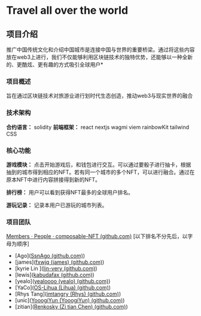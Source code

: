 # Travel all over the world

## 项目介绍
推广中国传统文化和介绍中国城市是连接中国与世界的重要桥梁。通过将这些内容放在web3上进行，我们不仅能够利用区块链技术的独特优势，还能够以一种全新的、更酷炫、更有趣的方式吸引全球用户*

### 项目概述
旨在通过区块链技术对旅游业进行划时代生态创造，推动web3与现实世界的融合

### 技术架构
**合约语言：** solidity
**前端框架：** react nextjs wagmi viem rainbowKit tailwind CSS

### 核心功能
**游戏模块：**
点击开始游戏后，和钱包进行交互。可以通过要骰子进行抽卡，根据抽到的城市得到相应的NFT。若有同一个城市的多个NFT，可以进行融合。通过在原本NFT中进行内容拼接得到新的NFT。

**排行榜：**
用户可以看到获得NFT最多的全球用户排名。

**游玩记录：**
记录本用户已游玩的城市列表。

### 项目团队
[Members · People · composable-NFT (github.com)](https://github.com/orgs/composable-NFT/people)
[以下排名不分先后，以字母为顺序]

- [Ago]([SsnAgo (github.com)](https://github.com/SsnAgo))
- [james]([fxwjq (james) (github.com)](https://github.com/fxwjq))
- [kyrie Lin ]([lin-very (github.com)](https://github.com/lin-very))
- [lewis]([kabudafax (github.com)](https://github.com/kabudafax))
- [yealo]([yealoooo (yealo) (github.com)](https://github.com/yealoooo))
- [YaCo]([OS-Lihua (Lihua) (github.com)](https://github.com/OS-Lihua))
- [Rhys Tang]([imtangry (Rhys) (github.com)](https://github.com/imtangry))
- [unic]([YooogiYun (YooogiYun) (github.com)](https://github.com/YooogiYun))
- [zitian]([Renkosky (Zi tian Chen) (github.com)](https://github.com/Renkosky))
